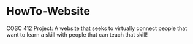 # HowTo-Website
COSC 412 Project: A website that seeks to virtually connect people that want to learn a skill with people that can teach that skill! 
